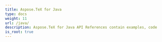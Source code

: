 ```yaml
---
title: Aspose.TeX for Java
type: docs
weight: 11
url: /java/
description: Aspose.TeX for Java API References contain examples, code snippets, and API documentation. It provides packages, classes, interfaces, and other API details.
is_root: true
---
```


